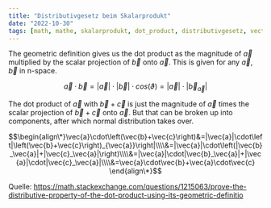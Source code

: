 ```yaml
---
title: "Distributivgesetz beim Skalarprodukt"
date: "2022-10-30"
tags: [math, mathe, skalarprodukt, dot_product, distributivgesetz, vector, vektor, lineare_algebra, analytische_geometrie, projektion, projection]
---
```

The geometric definition gives us the dot product as the magnitude of $\vec{a}$ multiplied by the scalar projection of $\vec{b}$ onto $\vec{a}$. This is given for any $\vec{a}$, $\vec{b}$ in n-space.

$$\vec{a}\cdot\vec{b}=|\vec{a}|\cdot|\vec{b}|\cdot cos(\vartheta)=|\vec{a}|\cdot|\vec{b}_{\vec{a}}|$$

The dot product of $\vec{a}$ with $\vec{b}+\vec{c}$ is just the magnitude of $\vec{a}$ times the scalar projection of $\vec{b}+\vec{c}$ onto $\vec{a}$. But that can be broken up into components, after which normal distribution takes over.

$$\begin{align\*}\vec{a}\cdot\left(\vec{b}+\vec{c}\right)&=|\vec{a}|\cdot\left|\left(\vec{b}+\vec{c}\right)_{\vec{a}}\right|\\\\&=|\vec{a}|\cdot\left(|\vec{b}_\vec{a}|+|\vec{c}_\vec{a}|\right)\\\\&=|\vec{a}|\cdot|\vec{b}_\vec{a}|+|\vec{a}|\cdot|\vec{c}_\vec{a}|\\\\&=\vec{a}\cdot\vec{b}+\vec{a}\cdot\vec{c}
\end{align\*}$$

Quelle: https://math.stackexchange.com/questions/1215063/prove-the-distributive-property-of-the-dot-product-using-its-geometric-definitio
 